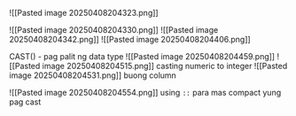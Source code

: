 ![[Pasted image 20250408204323.png]]

![[Pasted image 20250408204330.png]]
![[Pasted image 20250408204342.png]]
![[Pasted image 20250408204406.png]]

CAST() - pag palit ng data type
![[Pasted image 20250408204459.png]]
![[Pasted image 20250408204515.png]]
casting numeric to integer
![[Pasted image 20250408204531.png]]
buong column

![[Pasted image 20250408204554.png]]
using `::` para mas compact yung pag cast
